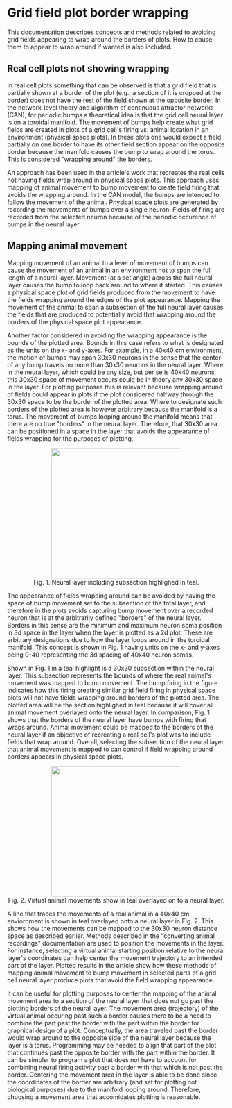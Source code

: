 Grid field plot border wrapping
===============================

This documentation describes concepts and methods related to avoiding grid fields appearing to wrap around the borders of plots. How to cause them to appear to wrap around if wanted is also included.

## Real cell plots not showing wrapping

In real cell plots something that can be observed is that a grid field that is partially shown at a border of the plot (e.g., a section of it is cropped at the border) does not have the rest of the field shown at the opposite border. In the network-level theory and algorithm of continuous attractor networks (CAN), for periodic bumps a theoretical idea is that the grid cell neural layer is on a toroidal manifold. The movement of bumps help create what grid fields are created in plots of a grid cell's firing vs. animal location in an environment (physical space plots). In these plots one would expect a field partially on one border to have its other field section appear on the opposite border because the manifold causes the bump to wrap around the torus. This is considered "wrapping around" the borders.

An approach has been used in the article's work that recreates the real cells not having fields wrap around in physical space plots. This approach uses mapping of animal movement to bump movement to create field firing that avoids the wrapping around. In the CAN model, the bumps are intended to follow the movement of the animal. Physical space plots are generated by recording the movements of bumps over a single neuron. Fields of firing are recorded from the selected neuron because of the periodic occurence of bumps in the neural layer.

## Mapping animal movement

Mapping movement of an animal to a level of movement of bumps can cause the movement of an animal in an environment not to span the full length of a neural layer. Movement (at a set angle) across the full neural layer causes the bump to loop back around to where it started. This causes a physical space plot of grid fields produced from the movement to have the fields wrapping around the edges of the plot appearance. Mapping the movement of the animal to span a subsection of the full neural layer causes the fields that are produced to potentially avoid that wrapping around the borders of the physical space plot appearance.

Another factor considered in avoiding the wrapping appearance is the bounds of the plotted area. Bounds in this case refers to what is designated as the units on the x- and y-axes. For example, in a 40x40 cm environment, the motion of bumps may span 30x30 neurons in the sense that the center of any bump travels no more than 30x30 neurons in the neural layer. Where in the neural layer, which could be any size, but per se is 40x40 neurons, this 30x30 space of movement occurs could be in theory any 30x30 space in the layer. For plotting purposes this is relevant because wrapping around of fields could appear in plots if the plot considered halfway through the 30x30 space to be the border of the plotted area. Where to designate such borders of the plotted area is however arbitrary because the manifold is a torus. The movement of bumps looping around the manifold means that there are no true "borders" in the neural layer. Therefore, that 30x30 area can be positioned in a space in the layer that avoids the appearance of fields wrapping for the purposes of plotting.
<center>
<img src="https://github.com/Hippocampome-Org/hco_dev_docs/blob/master/media/neuron_space.jpg?raw=true"  width="300" height="300">
<br>Fig. 1. Neural layer including subsection highlighed in teal.
<br></center>

The appearance of fields wrapping around can be avoided by having the space of bump movement set to the subsection of the total layer, and therefore in the plots avoids capturing bump movement over a recorded neuron that is at the arbitrarily defined "borders" of the neural layer. Borders in this sense are the minimum and maximum neuron soma position in 3d space in the layer when the layer is plotted as a 2d plot. These are arbitrary designations due to how the layer loops around in the toroidal manifold. This concept is shown in Fig. 1 having units on the x- and y-axes being 0-40 representing the 3d spacing of 40x40 neuron somas.

Shown in Fig. 1 in a teal highlight is a 30x30 subsection within the neural layer. This subsection represents the bounds of where the real animal's movement was mapped to bump movement. The bump firing in the figure indicates how this firing creating similar grid field firing in physical space plots will not have fields wrapping around borders of the plotted area. The plotted area will be the section highlighed in teal because it will cover all animal movement overlayed onto the neural layer. In comparison, Fig. 1 shows that the borders of the neural layer have bumps with firing that wraps around. Animal movement could be mapped to the borders of the neural layer if an objective of recreating a real cell's plot was to include fields that wrap around. Overall, selecting the subsection of the neural layer that animal movement is mapped to can control if field wrapping around borders appears in physical space plots.
<center>
<img src="https://github.com/Hippocampome-Org/hco_dev_docs/blob/master/media/neuron_space_traj.jpg?raw=true"  width="300" height="300">
<br>Fig. 2. Virtual animal movements show in teal overlayed on to a neural layer.
<br></center>

A line that traces the movements of a real animal in a 40x40 cm enviornment is shown in teal overlayed onto a neural layer in Fig. 2. This shows how the movements can be mapped to the 30x30 neuron distance space as described earlier. Methods described in the "converting animal recordings" documentation are used to position the movements in the layer. For instance, selecting a virtual animal starting position relative to the neural layer's coordinates can help center the movement trajectory to an intended part of the layer. Plotted results in the article show how these methods of mapping animal movement to bump movement in selected parts of a grid cell neural layer produce plots that avoid the field wrapping appearance.

It can be useful for plotting purposes to center the mapping of the animal movement area to a section of the neural layer that does not go past the plotting borders of the neural layer. The movement area (trajectory) of the virtual animal occuring past such a border causes there to be a need to combine the part past the border with the part within the border for graphical design of a plot. Conceptually, the area traveled past the border would wrap around to the opposite side of the neural layer because the layer is a torus. Programming may be needed to align that part of the plot that continues past the opposite border with the part within the border. It can be simpler to program a plot that does not have to account for combining neural firing activity past a border with that which is not past the border. Centering the movement area in the layer is able to be done since the coordinates of the border are arbitrary (and set for plotting not biological purposes) due to the manifold looping around. Therefore, choosing a movement area that accomidates plotting is reasonable.